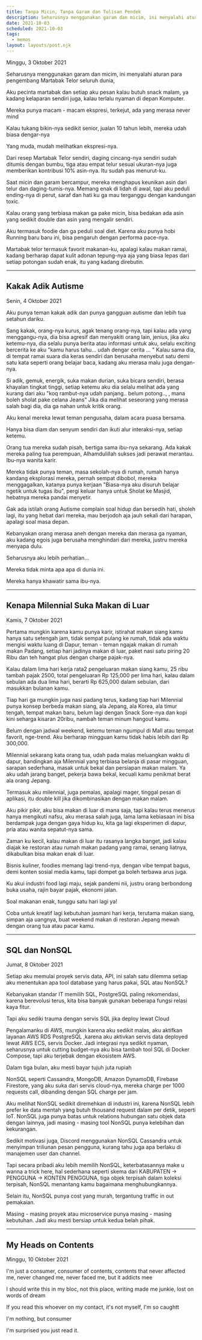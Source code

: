 ```yaml
---
title: Tanpa Micin, Tanpa Garam dan Tulisan Pendek
description: Seharusnya menggunakan garam dan micim, ini menyalahi aturan para pengembang Martabak Telor seluruh dunia
date: 2021-10-03
scheduled: 2021-10-03
tags:
  - memos
layout: layouts/post.njk
---
```


Minggu, 3 Oktober 2021

Seharusnya menggunakan garam dan micim, ini menyalahi aturan para pengembang Martabak Telor seluruh dunia,

Aku pecinta martabak dan setiap aku pesan kalau butuh snack malam, ya kadang kelaparan sendiri juga, kalau terlalu nyaman di depan Komputer.

Mereka punya macam - macam ekspresi, terkejut, ada yang merasa never mind

Kalau tukang bikin-nya sedikit senior, jualan 10 tahun lebih, mereka udah biasa dengar-nya

Yang muda, mudah melihatkan ekspresi-nya.

Dari resep Martabak Telor sendiri, daging cincang-nya sendiri sudah ditumis dengan bumbu, tiga atau empat telur sesuai ukuran-nya juga memberikan kontribusi 10% asin-nya. Itu sudah pas menurut-ku.

Saat micin dan garam bercampur, mereka menghapus keunikan asin dari telur dan daging-tumis-nya. Memang enak di lidah di awal, tapi aku peduli ending-nya di perut, saraf dan hati ku ga mau terganggu dengan kandungan toxic.

Kalau orang yang terbiasa makan ga pake micin, bisa bedakan ada asin yang sedikit double dan asin yang mengalir sendiri.

Aku termasuk foodie dan ga peduli soal diet. Karena aku punya hobi Running baru baru ini, bisa pengaruh dengan performa pace-nya.

Martabak telor termasuk favorit makanan-ku, apalagi kalau makan ramai, kadang berharap dapat kulit adonan tepung-nya aja yang biasa lepas dari setiap potongan sudah enak, itu yang kadang direbutin.

<hr/>

## Kakak Adik Autisme

Senin, 4 Oktober 2021

Aku punya teman kakak adik dan punya gangguan autisme dan lebih tua setahun dariku. 

Sang kakak, orang-nya kurus, agak tenang orang-nya, tapi kalau ada yang menggangu-nya, dia bisa agresif dan menyakiti orang lain, jenius, jika aku ketemu-nya, dia selalu punya berita atau informasi untuk aku, selalu exciting bercerita ke aku "kamu harus tahu... udah dengar cerita ... " Kalau sama dia, di tempat ramai suara dia keras sendiri dan berusaha menyebut satu demi satu kata seperti orang belajar baca, kadang aku merasa malu juga dengan-nya.

Si adik, gemuk, energik, suka makan durian, suka bicara sendiri, berasa khayalan tingkat tinggi, setiap ketemu aku dia selalu melihat ada yang kurang dari aku "koq rambut-nya udah panjang.. belum potong.., , mana boleh sholat pake celana Jeans" Jika dia melihat seseorang yang merasa salah bagi dia, dia ga nahan untuk kritik orang.

Aku kenal mereka lewat teman pengusaha, dalam acara puasa bersama.

Hanya bisa diam dan senyum sendiri dan ikuti alur interaksi-nya, setiap ketemu.

Orang tua mereka sudah pisah, bertiga sama ibu-nya sekarang. Ada kakak mereka paling tua perempuan, Alhamdulillah sukses jadi perawat merantau. Ibu-nya wanita karir.

Mereka tidak punya teman, masa sekolah-nya di rumah, rumah hanya kandang eksplorasi mereka, pernah sempat dibobol, mereka menggagalkan, katanya punya kerjaan "Biasa-nya aku disuruh belajar ngetik untuk tugas ibu", pergi keluar hanya untuk Sholat ke Masjid, hebatnya mereka pandai menyetir.

Gak ada istilah orang Autisme complain soal hidup dan bersedih hati, sholeh lagi, itu yang hebat dari mereka, mau berjodoh aja jauh sekali dari harapan, apalagi soal masa depan. 

Kebanyakan orang merasa aneh dengan mereka dan merasa ga nyaman, aku kadang egois juga berusaha menghindari dari mereka, justru mereka menyapa dulu.

Seharusnya aku lebih perhatian...

Mereka tidak minta apa apa di dunia ini.

Mereka hanya khawatir sama ibu-nya.

<hr/>

## Kenapa Milennial Suka Makan di Luar

Kamis, 7 Oktober 2021

Pertama mungkin karena kamu punya karir, istirahat makan siang kamu hanya satu setengah jam, tidak sempat pulang ke rumah, tidak ada waktu mengisi waktu luang di Dapur, teman - teman ngajak makan di rumah makan Padang, setiap hari jadinya makan di luar, paket nasi satu piring 20 Ribu dan teh hangat plus dengan charge pajak-nya.

Kalau dalam lima hari kerja rata2 pengeluaran makan siang kamu, 25 ribu tambah pajak 2500, total pengeluaran Rp 125,000 per lima hari, kalau dalam sebulan ada dua lima hari, berarti Rp 625,000 dalam sebulan, dari masukkan bulanan kamu.

Tiap hari ga mungkin juga nasi padang terus, kadang tiap hari Milennial punya konsep berbeda makan siang, ala Jepang, ala Korea, ala timur tengah, tempat makan baru, belum lagi dengan Snack Sore-nya dan kopi kini seharga kisaran 20ribu, nambah teman minum hangout kamu. 

Belum dengan jadwal weekend, ketemu teman ngumpul di Mall atau tempat favorit, nge-trend. Aku berharap mingguan kamu tidak habis lebih dari Rp 300,000.

Milennial sekarang kata orang tua, udah pada malas meluangkan waktu di dapur, bandingkan aja Milennial yang terbiasa belanja di pasar mingguan, sarapan sederhana, masak untuk bekal dan persiapan makan malam. Ya aku udah jarang banget, pekerja bawa bekal, kecuali kamu penikmat berat ala orang Jepang.

Termasuk aku milennial, juga pemalas, apalagi mager, tinggal pesan di aplikasi, itu double kill jika dikombinasikan dengan makan malam.

Aku pikir pikir, aku bisa makan di luar di mana saja, tapi kalau terus menerus hanya mengikuti nafsu, aku merasa salah juga, lama lama kebiasaan ini bisa berdampak juga dengan gaya hidup ku, kita ga lagi eksperimen di dapur, pria atau wanita sepatut-nya sama.

Zaman ku kecil, kalau makan di luar itu rasanya langka banget, jadi kalau diajak ke restoran atau rumah makan padang yang ramai, senang liatnya, dikabulkan bisa makan enak di luar.

Bisnis kuliner, foodies memang lagi trend-nya, dengan vibe tempat bagus, demi konten sosial media kamu, tapi dompet ga boleh terbawa arus juga.

Ku akui industri food lagi maju, sejak pandemi nii, justru orang berbondong buka usaha, rajin bayar pajak, ekonomi jalan.

Soal makanan enak, tunggu satu hari lagi ya!

Coba untuk kreatif lagi kebutuhan jasmani hari kerja, terutama makan siang, simpan aja uangnya, buat weekend makan di restoran Jepang mewah dengan orang tua atau pacar kamu.

<hr/>

## SQL dan NonSQL

Jumat, 8 Oktober 2021

Setiap aku memulai proyek servis data, API, ini salah satu dilemma setiap aku menentukan apa tool database yang harus pakai, SQL atau NonSQL?

Kebanyakan standar IT memilih SQL, PostgreSQL paling rekomendasi, karena berevolusi terus, kita bisa banyak gunakan beberapa fungsi relasi kaya fitur.

Tapi aku sediki trauma dengan servis SQL jika deploy lewat Cloud

Pengalamanku di AWS, mungkin karena aku sedikit malas, aku aktifkan layanan AWS RDS PostgreSQL ,karena aku aktivkan servis data deployed lewat AWS ECS, servis Docker. Jadi integrasi nya sedikit nyaman, seharusnya untuk cutting budget-nya aku bisa tambah tool SQL di Docker Compose, tapi aku terjebak dengan ekosistem AWS.

Dalam tiga bulan, aku mesti bayar tujuh juta rupiah

NonSQL seperti Cassandra, MongoDB, Amazon DynamoDB, Firebase Firestore, yang aku suka dari servis cloud-nya, mereka charge per 1000 requests call, dibanding dengan SQL charge per jam.

Aku melihat NonSQL sedikit diremehkan di industri ini, karena NonSQL lebih prefer ke data mentah yang butuh thousand request dalam per detik, seperti IoT. NonSQL juga punya batas untuk relations hubungan satu objek data dengan lainnya, jadi masing - masing tool NonSQL punya kelebihan dan kekurangan.

Sedikit motivasi juga, Discord menggunakan NonSQL Cassandra untuk menyimpan triliunan pesan pengguna, kurang tahu juga apa berlaku di manajemen user dan channel.

Tapi secara pribadi aku lebih memilih NonSQL, keterbatasannya make u wanna a trick here, hal sederhana seperti skema dari KABUPATEN -> PENGGUNA -> KONTEN PENGGUNA, tiga objek terpisah dalam koleksi terpisah, NonSQL menantang kamu bagaimana menghubungkannya. 

Selain itu, NonSQL punya cost yang murah, tergantung traffic in out pemakaian.

Masing - masing proyek atau microservice punya masing - masing kebutuhan. Jadi aku mesti bersiap untuk kedua belah pihak.

<hr/>

## My Heads on Contents

Minggu, 10 Oktober 2021

I'm just a consumer, consumer of contents, contents that never affected me, never changed me, never faced me, but it addicts mee

I should write this in my bloc, not this place, writing made me junkie, lost on words of dream

If you read this whoever on my contact, it's not myself, I'm so caughtt

I'm nothing, but consumer

I'm surprised you just read it.
